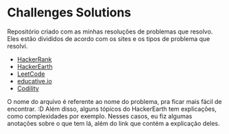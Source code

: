 # Challenges Solutions

Repositório criado com as minhas resoluções de problemas que resolvo. Eles estão divididos de acordo com os sites e os tipos de problema que resolvi.
- [HackerRank](https://www.hackerrank.com)
- [HackerEarth](https://www.hackerearth.com)
- [LeetCode](https://leetcode.com/)
- [educative.io](https://www.educative.io/learn)
- [Codility](https://app.codility.com/programmers/)

O nome do arquivo é referente ao nome do problema, pra ficar mais fácil de encontrar. :D
Além disso, alguns tópicos do HackerEarth tem explicações, como complexidades por exemplo. Nesses casos, eu fiz algumas anotações sobre o que tem lá, além do link que contém a explicação deles.
